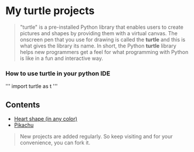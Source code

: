 # My turtle projects
> "turtle" is a pre-installed Python library that enables users to create pictures and shapes by providing them with a virtual canvas.  The onscreen pen that you use for drawing is called the __turtle__ and this is what gives the library its name.  In short, the Python **turtle** library helps new programmers get a feel for what programming with Python is like in a fun and interactive way.

### How to use turtle in your python IDE

''' 
import turtle as t 
'''

## Contents

- [Heart shape (in any color)](https://github.com/nitin30kumar/turtle-projects/blob/main/heart/heart_in_any_color.py)
- [Pikachu](https://github.com/nitin30kumar/turtle-projects/blob/main/pikachu/pikachu-using-turtle.py)


> New projects are added regularly. So keep visiting and for your convenience, you can fork it.

